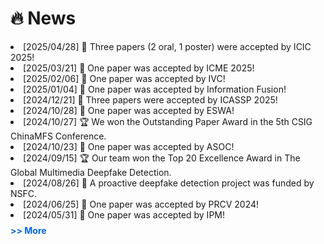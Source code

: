 # 🔥 News
<!-- 最新消息（始终显示） -->
<div class="recent-news">
  <li> [2025/04/28] 🎉 Three papers (2 oral, 1 poster) were accepted by ICIC 2025!
  <li> [2025/03/21] 🎉 One paper was accepted by ICME 2025!
  <li> [2025/02/06] 🎉 One paper was accepted by IVC!
  <li> [2025/01/04] 🎉 One paper was accepted by Information Fusion!
  <li> [2024/12/21] 🎉 Three papers were accepted by ICASSP 2025!
  <li> [2024/10/28] 🎉 One paper was accepted by ESWA!
  <li> [2024/10/27] 🏆 We won the Outstanding Paper Award in the 5th CSIG ChinaMFS Conference.
  <li> [2024/10/23] 🎉 One paper was accepted by ASOC!
  <li> [2024/09/15] 🏆 Our team won the Top 20 Excellence Award in The Global Multimedia Deepfake Detection.
  <li> [2024/08/26] 🎉 A proactive deepfake detection project was funded by NSFC.
  <li> [2024/06/25] 🎉 One paper was accepted by PRCV 2024!
  <li> [2024/05/31] 🎉 One paper was accepted by IPM!
</div>

<!-- 旧消息（默认隐藏） -->
<details id="oldNews">
  <summary class="more-button">  >> More</summary>
  <div class="older-news">
    <p> [2024/04/11] 🎓 I was selected as a doctoral supervisor.</p>
    <p> [2024/04/03] 🎤 I was invited to participate in the 12th Boda Information Forum and gave a report.</p>
    <!-- 更多旧消息... -->
  </div>
</details>

<style>
  .more-button {
    cursor: pointer;
    color: #0366d6;
    font-weight: bold;
    padding: 8px 0;
    display: inline-block;
  }
  .older-news {
    margin-top: 10px;
    border-left: 2px solid #eee;
    padding-left: 15px;
  }
</style>


